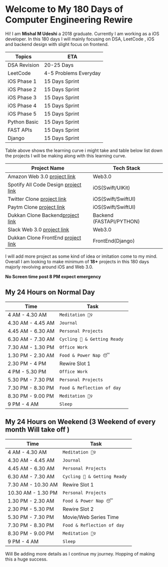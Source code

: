 # Welcome to My 180 Days of Computer Engineering Rewire

Hi! I am **Mishal M Udeshi** a 2018 graduate. Currently I am working as a iOS developer. In this 180 days I will mainly focusing on DSA, LeetCode , iOS and backend design with slight focus on frontend.

|Topics|ETA  |
|--|--|
|DSA Revision| 20-25 Days |
|LeetCode|4-5 Problems Everyday|
|iOS Phase 1|15 Days Sprint|
|iOS Phase 2|15 Days Sprint|
|iOS Phase 3|15 Days Sprint|
|iOS Phase 4|15 Days Sprint|
|iOS Phase 5|15 Days Sprint|
|Python Basic |15 Days Sprint|
|FAST APIs|15 Days Sprint|
|Django|15 Days Sprint|

Table above shows the learning curve i might take and table below list down the projects I will be making along with this learning curve.

|Project Name| Tech Stack | 
|--|--|
| Amazon Web 3.0 [project link](www.googl.com) | Web3.0  |
| Spotify All Code Design [project link](www.googl.com) | iOS(Swift/UIKit)  |
| Twitter Clone [project link](www.googl.com) | iOS(Swift/SwiftUI)  |
| Paytm Clone [project link](www.googl.com) | iOS(Swift/SwiftUI)  |
| Dukkan Clone Backend[project link](www.googl.com) | Backend (FASTAPI/PYTHON)  |
| Slack Web 3.0 [project link](www.googl.com) | Web3.0  |
| Dukkan Clone FrontEnd [project link](www.googl.com) | FrontEnd(Django)  |

I will add more project as some kind of idea or imitation come to my mind. Overall I am looking to make minimum of **18+** projects in this 180 days majorly revolving around iOS and Web 3.0.

**No Screen time post 8 PM expect emergency**

## My 24 Hours on Normal Day
| Time               |       Task                   |
|--|--|
|4 AM - 4.30 AM |`Meditation 🧘‍♀️ `            |
|4.30 AM - 4.45 AM |` Journal  `            |
|4.45 AM - 6.30 AM |`Personal Projects`            |
|6.30 AM - 7.30 AM |`Cycling 🚴 & Getting Ready `            |
|7.30 AM - 1.30 PM |`Office Work`            |
|1.30 PM - 2.30 AM |`Food & Power Nap 😴 `            |
|2.30 PM - 4 PM |Rewire Slot 1            |
|4 PM - 5.30 PM |`Office Work`            |
|5.30 PM - 7.30 PM |`Personal Projects`            |
|7.30 PM - 8.30 PM |`Food & Reflection of day`            |
|8.30 PM - 9.00 PM |`Meditation 🧘‍♀️`            |
|9 PM - 4 AM |`Sleep`            |

## My 24 Hours on Weekend (3 Weekend of every month Will take off )
| Time               |       Task                   |
|--|--|
|4 AM - 4.30 AM |`Meditation 🧘‍♀️ `            |
|4.30 AM - 4.45 AM |` Journal  `            |
|4.45 AM - 6.30 AM |`Personal Projects`            |
|6.30 AM - 7.30 AM |`Cycling 🚴 & Getting Ready `            |
|7.30 AM - 10.30 AM| Rewire Slot 1|
|10.30 AM - 1.30 PM |`Personal Projects`            |
|1.30 PM - 2.30 AM |`Food & Power Nap 😴 `            |
|2.30 PM - 5.30 PM |Rewire Slot 2            |
|5.30 PM - 7.30 PM |Movie/Web Series Time            |
|7.30 PM - 8.30 PM |`Food & Reflection of day`            |
|8.30 PM - 9.00 PM |`Meditation 🧘‍♀️`            |
|9 PM - 4 AM |`Sleep`            |

Will Be adding more details as I continue my journey. Hopping of making this a huge success.
